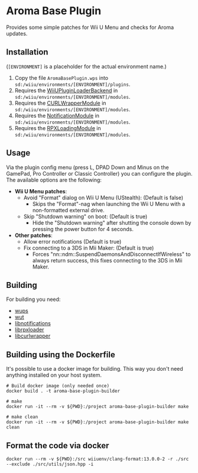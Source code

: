 # Aroma Base Plugin

Provides some simple patches for Wii U Menu and checks for Aroma updates.

## Installation

(`[ENVIRONMENT]` is a placeholder for the actual environment name.)

1. Copy the file `AromaBasePlugin.wps` into `sd:/wiiu/environments/[ENVIRONMENT]/plugins`.
2. Requires the [WiiUPluginLoaderBackend](https://github.com/wiiu-env/WiiUPluginLoaderBackend) in `sd:/wiiu/environments/[ENVIRONMENT]/modules`.
3. Requires the [CURLWrapperModule](https://github.com/wiiu-env/CURLWrapperModule) in `sd:/wiiu/environments/[ENVIRONMENT]/modules`.
4. Requires the [NotificationModule](https://github.com/wiiu-env/NotificationModule) in `sd:/wiiu/environments/[ENVIRONMENT]/modules`.
5. Requires the [RPXLoadingModule](https://github.com/wiiu-env/RPXLoadingModule) in `sd:/wiiu/environments/[ENVIRONMENT]/modules`.

## Usage

Via the plugin config menu (press L, DPAD Down and Minus on the GamePad, Pro Controller or Classic Controller) you can configure the plugin. The available options are the following:

- **Wii U Menu patches**:
  - Avoid "Format" dialog on Wii U Menu (UStealth): (Default is false)
    - Skips the "Format"-nag when launching the Wii U Menu with a non-formatted external drive.
  - Skip "Shutdown warning" on boot: (Default is true)
    - Hide the "Shutdown warning" after shutting the console down by pressing the power button for 4 seconds.
- **Other patches**:
  - Allow error notifications (Default is true)
  - Fix connecting to a 3DS in Mii Maker: (Default is true)
    - Forces "nn::ndm::SuspendDaemonsAndDisconnectIfWireless" to always return success, this fixes connecting to the 3DS in Mii Maker.

## Building

For building you need:
- [wups](https://github.com/wiiu-env/WiiUPluginSystem)
- [wut](https://github.com/decaf-emu/wut)
- [libnotifications](https://github.com/wiiu-env/libnotifications)
- [librpxloader](https://github.com/wiiu-env/librpxloader)
- [libcurlwrapper](https://github.com/wiiu-env/libcurlwrapper)

## Building using the Dockerfile

It's possible to use a docker image for building. This way you don't need anything installed on your host system.

```
# Build docker image (only needed once)
docker build . -t aroma-base-plugin-builder

# make 
docker run -it --rm -v ${PWD}:/project aroma-base-plugin-builder make

# make clean
docker run -it --rm -v ${PWD}:/project aroma-base-plugin-builder make clean
```

## Format the code via docker

`docker run --rm -v ${PWD}:/src wiiuenv/clang-format:13.0.0-2 -r ./src --exclude ./src/utils/json.hpp -i`
